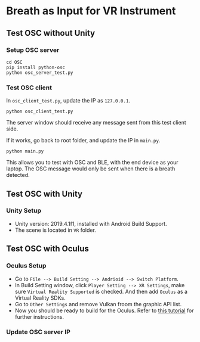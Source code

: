 # Breath as Input for VR Instrument 

## Test OSC without Unity
### Setup OSC server
```
cd OSC
pip install python-osc
python osc_server_test.py
```

### Test OSC client
In `osc_client_test.py`, update the IP as `127.0.0.1`.

```
python osc_client_test.py
```
The server window should receive any message sent from this test client side. 

If it works, go back to root folder, and update the IP in `main.py`.

```
python main.py
```
This allows you to test with OSC and BLE, with the end device as your laptop. The OSC message would only be sent when there is a breath detected. 

## Test OSC with Unity

### Unity Setup
* Unity version: 2019.4.1f1, installed with Android Build Support.
* The scene is located in `VR` folder.


## Test OSC with Oculus
### Oculus Setup
* Go to `File --> Build Setting --> Andrioid --> Switch Platform`. 
* In Build Setting window, click `Player Setting --> XR Settings`, make sure `Virtual Reality Supported` is checked. And then add `Oculus` as a Virtual Reality SDKs. 
* Go to `Other Settings` and remove Vulkan froom the graphic API list.
* Now you should be ready to build for the Oculus. Refer to [this tutorial](https://www.youtube.com/watch?v=eySe4Wj6xbk&t=135s) for further instructions. 

### Update OSC server IP
